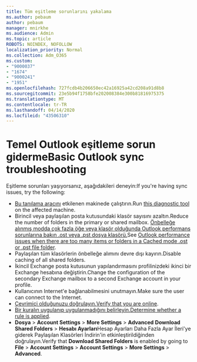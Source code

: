 ```yaml
---
title: Tüm eşitleme sorunlarını yakalama
ms.author: pebaum
author: pebaum
manager: mnirkhe
ms.audience: Admin
ms.topic: article
ROBOTS: NOINDEX, NOFOLLOW
localization_priority: Normal
ms.collection: Adm_O365
ms.custom:
- "9000037"
- "1674"
- "9000241"
- "1951"
ms.openlocfilehash: 727fcdb4b206650ec42a16925a42cd208a91d8b8
ms.sourcegitcommit: 23e5b94f1758bfe202008384e300b81816975375
ms.translationtype: MT
ms.contentlocale: tr-TR
ms.lasthandoff: 04/14/2020
ms.locfileid: "43506310"
---
```

# <a name="basic-outlook-sync-troubleshooting"></a><span data-ttu-id="b4046-102">Temel Outlook eşitleme sorun giderme</span><span class="sxs-lookup"><span data-stu-id="b4046-102">Basic Outlook sync troubleshooting</span></span>

<span data-ttu-id="b4046-103">Eşitleme sorunları yaşıyorsanız, aşağıdakileri deneyin:</span><span class="sxs-lookup"><span data-stu-id="b4046-103">If you're having sync issues, try the following:</span></span>

- <span data-ttu-id="b4046-104">[Bu tanılama aracını](https://aka.ms/sara-outlooksendreceive) etkilenen makinede çalıştırın.</span><span class="sxs-lookup"><span data-stu-id="b4046-104">Run [this diagnostic tool](https://aka.ms/sara-outlooksendreceive) on the affected machine.</span></span>
- <span data-ttu-id="b4046-105">Birincil veya paylaşılan posta kutusundaki klasör sayısını azaltın.</span><span class="sxs-lookup"><span data-stu-id="b4046-105">Reduce the number of folders in the primary or shared mailbox.</span></span> <span data-ttu-id="b4046-106">[Önbelleğe alınmış modda çok fazla öğe veya klasör olduğunda Outlook performans sorunlarına bakın .ost veya .pst dosya klasörü.](https://support.microsoft.com/help/2768656/outlook-performance-issues-when-there-are-too-many-items-or-folders-in)</span><span class="sxs-lookup"><span data-stu-id="b4046-106">See [Outlook performance issues when there are too many items or folders in a Cached mode .ost or .pst file folder](https://support.microsoft.com/help/2768656/outlook-performance-issues-when-there-are-too-many-items-or-folders-in).</span></span>
- <span data-ttu-id="b4046-107">Paylaşılan tüm klasörlerin önbelleğe alımını devre dışı kayırın.</span><span class="sxs-lookup"><span data-stu-id="b4046-107">Disable caching of all shared folders.</span></span>
- <span data-ttu-id="b4046-108">İkincil Exchange posta kutusunun yapılandırmasını profilinizdeki ikinci bir Exchange hesabına değiştirin.</span><span class="sxs-lookup"><span data-stu-id="b4046-108">Change the configuration of the secondary Exchange mailbox to a second Exchange account in your profile.</span></span>
- <span data-ttu-id="b4046-109">Kullanıcının Internet'e bağlanabilmesini unutmayın.</span><span class="sxs-lookup"><span data-stu-id="b4046-109">Make sure the user can connect to the Internet.</span></span> 
- <span data-ttu-id="b4046-110">[Çevrimiçi olduğunuzu doğrulayın.](https://support.office.com/article/2460e4a8-16c7-47fc-b204-b1549275aac9)</span><span class="sxs-lookup"><span data-stu-id="b4046-110">[Verify that you are online](https://support.office.com/article/2460e4a8-16c7-47fc-b204-b1549275aac9).</span></span>
- <span data-ttu-id="b4046-111">[Bir kuralın uygulanıp uygulanmadığını belirleyin.](https://support.office.com/article/C24F5DEA-9465-4DF4-AD17-A50704D66C59)</span><span class="sxs-lookup"><span data-stu-id="b4046-111">[Determine whether a rule is applied](https://support.office.com/article/C24F5DEA-9465-4DF4-AD17-A50704D66C59).</span></span>
- <span data-ttu-id="b4046-112">**Dosya** > **Account Settings** > **More Settings** > **Advanced** **Download Shared Folders**  > **Hesabı Ayarları**Hesap Ayarları Daha Fazla Ayar İleri'ye giderek Paylaşılan Klasörleri İndirin'in etkinleştirildiğinden doğrulayın.</span><span class="sxs-lookup"><span data-stu-id="b4046-112">Verify that **Download Shared Folders** is enabled by going to **File** > **Account Settings** > **Account Settings** > **More Settings** > **Advanced**.</span></span>

